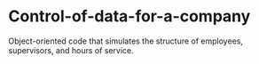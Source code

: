 # Control-of-data-for-a-company
Object-oriented code that simulates the structure of employees, supervisors, and hours of service.

